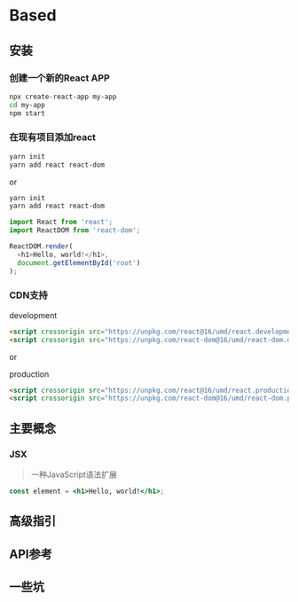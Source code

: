 # Based

## 安装

### 创建一个新的React APP

```bash
npx create-react-app my-app
cd my-app
npm start
```

### 在现有项目添加react

```bash
yarn init
yarn add react react-dom
```

or

```bash
yarn init
yarn add react react-dom
```

```js
import React from 'react';
import ReactDOM from 'react-dom';

ReactDOM.render(
  <h1>Hello, world!</h1>,
  document.getElementById('root')
);
```

### CDN支持

development

```html
<script crossorigin src="https://unpkg.com/react@16/umd/react.development.js"></script>
<script crossorigin src="https://unpkg.com/react-dom@16/umd/react-dom.development.js"></script>
```

or

production

```html
<script crossorigin src="https://unpkg.com/react@16/umd/react.production.min.js"></script>
<script crossorigin src="https://unpkg.com/react-dom@16/umd/react-dom.production.min.js"></script>
```

## 主要概念

### JSX

>一种JavaScript语法扩展

```jsx
const element = <h1>Hello, world!</h1>;
```

## 高级指引

## API参考

## 一些坑